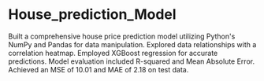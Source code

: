 # House_prediction_Model
Built a comprehensive house price prediction model utilizing Python's NumPy and Pandas for data manipulation. Explored data relationships with a correlation heatmap. Employed XGBoost regression for accurate predictions. Model evaluation included R-squared and Mean Absolute Error. Achieved an MSE of 10.01 and MAE of 2.18 on test data.
